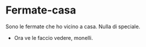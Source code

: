 # Fermate-casa
Sono le fermate che ho vicino a casa. Nulla di speciale.
+ Ora ve le faccio vedere, monelli.
